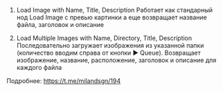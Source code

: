 1. Load Image with Name, Title, Description
   Работает как стандарный нод Load Image с превью картинки а еще возвращает название файла, заголовок и описание


2. Load Multiple Images with Name, Directory, Title, Description
   Последовательно загружает изображения из указанной папки (количество вводим справа от кнопки  ▶️ Queue). Возвращает изображение, название, расположение, заголовок и описание для каждого файла 

Подробнее: https://t.me/milandsgn/194
